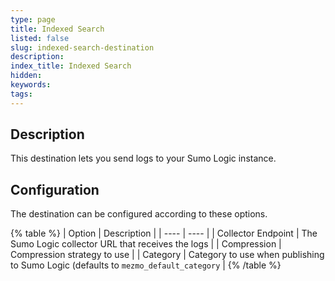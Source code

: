 ```yaml
---
type: page
title: Indexed Search
listed: false
slug: indexed-search-destination
description: 
index_title: Indexed Search
hidden: 
keywords: 
tags: 
---
```


## Description

This destination lets you send logs to your Sumo Logic instance.

## Configuration

The destination can be configured according to these options.

{% table %}
| Option | Description | 
| ---- | ---- | 
| Collector Endpoint | The Sumo Logic collector URL that receives the logs | 
| Compression | Compression strategy to use | 
| Category | Category to use when publishing to Sumo Logic (defaults to `mezmo_default_category` | 
{% /table %}